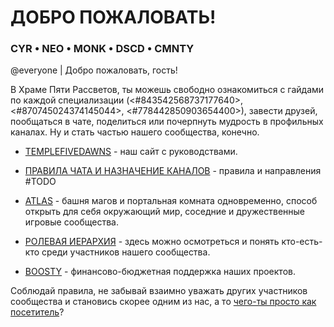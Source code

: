 # ДОБРО ПОЖАЛОВАТЬ!

### CYR • NEO • MONK • DSCD • CMNTY

@everyone | Добро пожаловать, гость!

В Храме Пяти Рассветов, ты можешь свободно ознакомиться с гайдами по каждой специализации (<#843542568737177640>, <#870745024374145044>, <#778442850903654400>), завести друзей, пообщаться в чате, поделиться или почерпнуть мудрость в профильных каналах. Ну и стать частью нашего сообщества, конечно.

 - [TEMPLEFIVEDAWNS](https://templefivedawns.ru/) - наш сайт с руководствами.

 - [ПРАВИЛА ЧАТА И НАЗНАЧЕНИЕ КАНАЛОВ]() - правила и направления #TODO

 - [ATLAS](https://templefivedawns.ru/) - башня магов и портальная комната одновременно, способ открыть для себя окружающий мир, соседние и дружественные игровые сообщества.

 - [РОЛЕВАЯ ИЕРАРХИЯ]() - здесь можно осмотреться и понять кто-есть-кто среди участников нашего сообщества.

 - [BOOSTY](https://boosty.to/nims) - финансово-бюджетная поддержка наших проектов.

Соблюдай правила, не забывай взаимно уважать других участников сообщества и становись скорее одним из нас, а то [чего-ты просто как посетитель](https://youtu.be/LbbxQqKXUIk)?